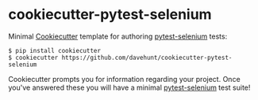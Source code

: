 # cookiecutter-pytest-selenium

Minimal [Cookiecutter] template for authoring [pytest-selenium] tests:

```
$ pip install cookiecutter
$ cookiecutter https://github.com/davehunt/cookiecutter-pytest-selenium
```

Cookiecutter prompts you for information regarding your project. Once you've
answered these you will have a minimal [pytest-selenium] test suite!

[Cookiecutter]: https://github.com/audreyr/cookiecutter
[pytest-selenium]: http://pytest-selenium.readthedocs.io/
